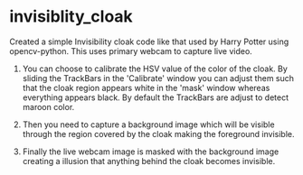 # invisiblity_cloak
Created a simple Invisibility cloak code like that used by Harry Potter using opencv-python. This uses primary webcam to capture live video.

1. You can choose to calibrate the HSV value of the color of the cloak. By sliding the TrackBars in the 'Calibrate' window you can adjust them such that the cloak region appears white in the 'mask' window whereas everything appears black. By default the TrackBars are adjust to detect maroon color.

2. Then you need to capture a background image which will be visible through the region covered by the cloak making the foreground invisible.

3. Finally the live webcam image is masked with the background image creating a illusion that anything behind the cloak becomes invisible.
